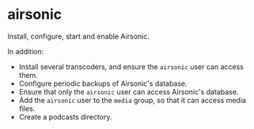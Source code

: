 airsonic
========

Install, configure, start and enable Airsonic.

In addition:

*   Install several transcoders, and ensure the `airsonic` user can access them.
*   Configure periodic backups of Airsonic's database.
*   Ensure that only the `airsonic` user can access Airsonic's database.
*   Add the `airsonic` user to the `media` group, so that it can access media
    files.
*   Create a podcasts directory.
